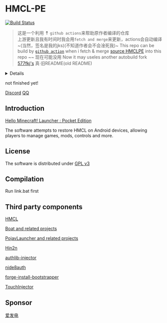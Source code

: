 # HMCL-PE
  [![Build Status](https://img.shields.io/endpoint.svg?url=https%3A%2F%2Factions-badge.atrox.dev%2Fzhangjing-GitHub-Code%2FHMCL-PE%2Fbadge%3Fref%3Dmaster&style=popout)](https://actions-badge.atrox.dev/zhangjing-GitHub-Code/HMCL-PE/goto?ref=master)  
>这是一个利用 **⇡** `github actions`来帮助原作者编译的仓库   
>上游更新且我有时间时我会用`fetch and merge`来更新，actions会自动编译 ~(当然，签名是我的jks)(不知道作者会不会淦死我)~
>This repo can be build by [`github action`](https://actions-badge.atrox.dev/zhangjing-GitHub-Code/HMCL-PE/goto?ref=main) when i fetch & merge [source HMCLPE](https://github.com/tungstend/HMCL-PE) into this repo ~~
现在可能没用
Now it may useles
another autobuild fork [577fkj's](https://github.com/577fkj/HMCL-PE)
真·旧README(old README)
<details>
   
 Hello Minecraft! Launcher for Android
 
 not finished yet!
 

闲来无事，打算仿 HMCL 开发一个 HMCL-PE ,奈何能力和精力都很有限，基础太差，所以更新速度可能较慢，此版本为预览版，很多功能尚未支持或不完全支持，出现任何 bug 均属正常现象，不必反馈。
</details>

not finished yet!

[Discord](https://discord.gg/YUHRHAgh) [QQ](https://jq.qq.com/?_wv=1027&k=4r1lFLgc)

## Introduction
[Hello Minecraft! Launcher : Pocket Edition](http://tungstend.hmcl-pe.cn/)

The software attempts to restore HMCL on Android devices, allowing players to manage games, mods, controls and more.

## License
The software is distributed under [GPL v3](https://www.gnu.org/licenses/gpl-3.0.html)

## Compilation
Run link.bat first

## Third party components
[HMCL](https://github.com/huanghongxun/HMCL)

[Boat and related projects](https://github.com/AOF-Dev/Boat)

[PojavLauncher and related projects](https://github.com/PojavLauncherTeam/PojavLauncher)

[Hin2n](https://github.com/switch-iot/hin2n)

[authlib-injector](https://github.com/yushijinhun/authlib-injector)

[nide8auth](https://login.mc-user.com:233/account/login)

[forge-install-bootstrapper](https://github.com/bangbang93/forge-install-bootstrapper)

[TouchInjector](https://github.com/Tungstend/TouchInjector)

## Sponsor
[爱发电](https://afdian.net/@tungs)
